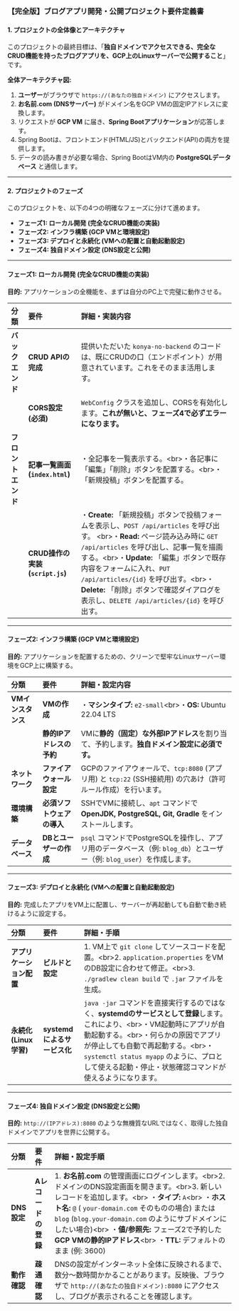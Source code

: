 ### **【完全版】ブログアプリ開発・公開プロジェクト要件定義書**

#### **1. プロジェクトの全体像とアーキテクチャ**

このプロジェクトの最終目標は、「**独自ドメインでアクセスできる、完全なCRUD機能を持ったブログアプリを、GCP上のLinuxサーバーで公開すること**」です。

**全体アーキテクチャ図:**

1.  **ユーザー**がブラウザで `https://(あなたの独自ドメイン)` にアクセスします。
2.  **お名前.com (DNSサーバー)** がドメイン名をGCP VMの固定IPアドレスに変換します。
3.  リクエストが **GCP VM** に届き、**Spring Bootアプリケーション**が応答します。
4.  Spring Bootは、フロントエンド(HTML/JS)とバックエンド(API)の両方を提供します。
5.  データの読み書きが必要な場合、Spring BootはVM内の **PostgreSQLデータベース** と通信します。

-----

#### **2. プロジェクトのフェーズ**

このプロジェクトを、以下の4つの明確なフェーズに分けて進めます。

  * **フェーズ1: ローカル開発 (完全なCRUD機能の実装)**
  * **フェーズ2: インフラ構築 (GCP VMと環境設定)**
  * **フェーズ3: デプロイと永続化 (VMへの配置と自動起動設定)**
  * **フェーズ4: 独自ドメイン設定 (DNS設定と公開)**

-----

#### **フェーズ1: ローカル開発 (完全なCRUD機能の実装)**

**目的:** アプリケーションの全機能を、まずは自分のPC上で完璧に動作させる。

| 分類 | 要件 | 詳細・実装内容 |
| :--- | :--- | :--- |
| **バックエンド** | **CRUD APIの完成** | 提供いただいた `konya-no-backend` のコードは、既にCRUDの口（エンドポイント）が用意されています。これをそのまま活用します。 |
| | **CORS設定 (必須)** | `WebConfig` クラスを追加し、CORSを有効化します。**これが無いと、フェーズ4で必ずエラーになります。** |
| **フロントエンド** | **記事一覧画面 (`index.html`)** | ・全記事を一覧表示する。\<br\>・各記事に「編集」「削除」ボタンを配置する。\<br\>・「新規投稿」ボタンを配置する。 |
| | **CRUD操作の実装 (`script.js`)** | ・**Create:** 「新規投稿」ボタンで投稿フォームを表示し、`POST /api/articles` を呼び出す。 \<br\>・**Read:** ページ読み込み時に `GET /api/articles` を呼び出し、記事一覧を描画する。\<br\>・**Update:** 「編集」ボタンで既存内容をフォームに入れ、`PUT /api/articles/{id}` を呼び出す。\<br\>・**Delete:** 「削除」ボタンで確認ダイアログを表示し、`DELETE /api/articles/{id}` を呼び出す。 |

-----

#### **フェーズ2: インフラ構築 (GCP VMと環境設定)**

**目的:** アプリケーションを配置するための、クリーンで堅牢なLinuxサーバー環境をGCP上に構築する。

| 分類 | 要件 | 詳細・設定内容 |
| :--- | :--- | :--- |
| **VMインスタンス** | **VMの作成** | ・**マシンタイプ:** `e2-small`\<br\>・**OS:** Ubuntu 22.04 LTS |
| | **静的IPアドレスの予約** | VMに**静的（固定）な外部IPアドレス**を割り当て、予約します。**独自ドメイン設定に必須です。** |
| **ネットワーク** | **ファイアウォール設定** | GCPのファイアウォールで、`tcp:8080` (アプリ用) と `tcp:22` (SSH接続用) の穴あけ（許可ルール作成）を行います。 |
| **環境構築** | **必須ソフトウェアの導入** | SSHでVMに接続し、`apt` コマンドで **OpenJDK, PostgreSQL, Git, Gradle** をインストールします。 |
| **データベース** | **DBとユーザーの作成** | `psql` コマンドでPostgreSQLを操作し、アプリ用のデータベース（例: `blog_db`）とユーザー（例: `blog_user`）を作成します。 |

-----

#### **フェーズ3: デプロイと永続化 (VMへの配置と自動起動設定)**

**目的:** 完成したアプリをVM上に配置し、サーバーが再起動しても自動で動き続けるように設定する。

| 分類 | 要件 | 詳細・手順 |
| :--- | :--- | :--- |
| **アプリケーション配置** | **ビルドと設定** | 1. VM上で `git clone` してソースコードを配置。\<br\>2. `application.properties` をVMのDB設定に合わせて修正。\<br\>3. `./gradlew clean build` で `.jar` ファイルを生成。 |
| **永続化 (Linux学習)** | **systemdによるサービス化** | `java -jar` コマンドを直接実行するのではなく、**systemdのサービスとして登録**します。これにより、\<br\>・VM起動時にアプリが自動起動する。\<br\>・何らかの原因でアプリが停止しても自動で再起動する。\<br\>・`systemctl status myapp` のように、プロとして使える起動・停止・状態確認コマンドが使えるようになります。 |

-----

#### **フェーズ4: 独自ドメイン設定 (DNS設定と公開)**

**目的:** `http://(IPアドレス):8080` のような無機質なURLではなく、取得した独自ドメインでアプリを世界に公開する。

| 分類 | 要件 | 詳細・設定手順 |
| :--- | :--- | :--- |
| **DNS設定** | **Aレコードの登録** | 1. **お名前.com** の管理画面にログインします。\<br\>2. ドメインのDNS設定画面を開きます。\<br\>3. 新しいレコードを追加します。\<br\>   ・**タイプ:** `A`\<br\>   ・**ホスト名:** `@` ( `your-domain.com` そのものの場合) または `blog` (`blog.your-domain.com` のようにサブドメインにしたい場合)\<br\>   ・**値/参照先:** フェーズ2で予約した**GCP VMの静的IPアドレス**\<br\>   ・**TTL:** デフォルトのまま (例: 3600) |
| **動作確認** | **疎通確認** | DNSの設定がインターネット全体に反映されるまで、数分〜数時間かかることがあります。反映後、ブラウザで `http://(あなたの独自ドメイン):8080` にアクセスし、ブログが表示されることを確認します。 |
